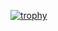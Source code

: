 [![trophy](https://github-profile-trophy.vercel.app/?username=IsxImattI&theme=onedark&no-frame=true&row=1&column=6)](https://github.com/ryo-ma/github-profile-trophy)
